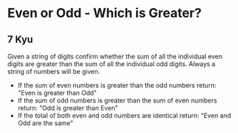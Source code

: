 # Even or Odd - Which is Greater?
## 7 Kyu

Given a string of digits confirm whether the sum of all the individual even digits are greater than the sum of all the individual odd digits. Always a string of numbers will be given.

- If the sum of even numbers is greater than the odd numbers return: "Even is greater than Odd"
- If the sum of odd numbers is greater than the sum of even numbers return: "Odd is greater than Even"
- If the total of both even and odd numbers are identical return: "Even and Odd are the same"

